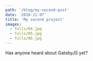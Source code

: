 ```yaml
---
path: '/blog/my-second-post'
date: '2018-11-07'
title: 'My second project'
images:
  - fulls/04.jpg
  - fulls/05.jpg
  - fulls/06.jpg
---
```


Has anyone heard about GatsbyJS yet?
